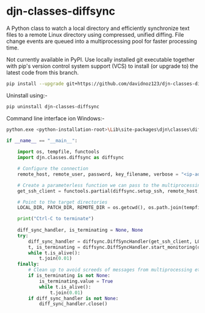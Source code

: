 # djn-classes-diffsync
A Python class to watch a local directory and efficiently synchronize text files to a remote Linux directory using compressed, unified diffing.
File change events are queued into a multiprocessing pool for faster processing time.

Not currently available in PyPI. Use locally installed git executable together with pip's version control system support (VCS) to install (or upgrade to) the latest code from this branch.

```sh
pip install --upgrade git+https://github.com/davidnoz123/djn-classes-diffsync.git@0.1
```

Uninstall using:-

```sh
pip uninstall djn-classes-diffsync
```

Command line interface ion Windows:-

```sh
python.exe <python-installation-root>\Lib\site-packages\djn\classes\diffsync\__init__.py -h
```

```python
if __name__ == "__main__":        
    
    import os, tempfile, functools    
    import djn.classes.diffsync as diffsync

    # Configure the connection
    remote_host, remote_user, password, key_filename, verbose = "<ip-address>", "<username>", "<key-file-password>", r"C:\key-file.pem", True

    # Create a parameterless function we can pass to the multiprocessing pool functions to create the SSH clients
    get_ssh_client = functools.partial(diffsync.setup_ssh, remote_host, remote_user, password, key_filename=key_filename, verbose=verbose)   

    # Point to the target directories
    LOCAL_DIR, PATCH_DIR, REMOTE_DIR = os.getcwd(), os.path.join(tempfile.gettempdir(), "diff_sync_patches"), "./"

    print("Ctrl-C to terminate")
    
    diff_sync_handler, is_terminating = None, None       
    try:
        diff_sync_handler = diffsync.DiffSyncHandler(get_ssh_client, LOCAL_DIR, REMOTE_DIR, PATCH_DIR, verbose=verbose)
        t, is_terminating = diffsync.DiffSyncHandler.start_monitoring(diff_sync_handler, patterns_files_accept=["*.py"])
        while t.is_alive():
            t.join(0.01) 
    finally:
        # Clean up to avoid screeds of messages from multiprocessing etc.
        if is_terminating is not None:
            is_terminating.value = True
            while t.is_alive(): 
                t.join(0.01)
        if diff_sync_handler is not None:
            diff_sync_handler.close()
```
